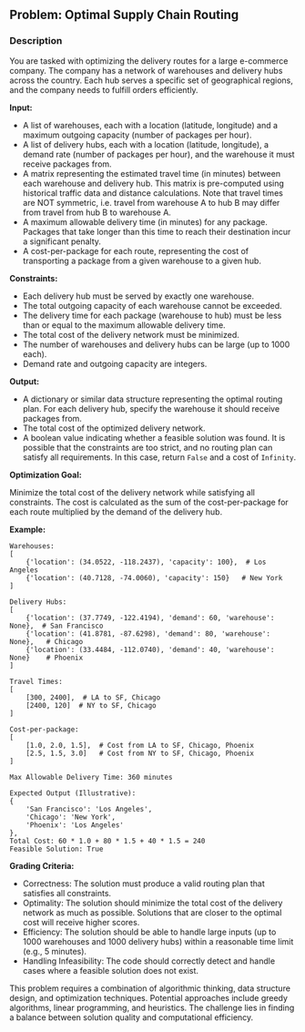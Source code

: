 ## Problem: Optimal Supply Chain Routing

### Description

You are tasked with optimizing the delivery routes for a large e-commerce company. The company has a network of warehouses and delivery hubs across the country. Each hub serves a specific set of geographical regions, and the company needs to fulfill orders efficiently.

**Input:**

*   A list of warehouses, each with a location (latitude, longitude) and a maximum outgoing capacity (number of packages per hour).
*   A list of delivery hubs, each with a location (latitude, longitude), a demand rate (number of packages per hour), and the warehouse it must receive packages from.
*   A matrix representing the estimated travel time (in minutes) between each warehouse and delivery hub. This matrix is pre-computed using historical traffic data and distance calculations. Note that travel times are NOT symmetric, i.e. travel from warehouse A to hub B may differ from travel from hub B to warehouse A.
*   A maximum allowable delivery time (in minutes) for any package. Packages that take longer than this time to reach their destination incur a significant penalty.
*   A cost-per-package for each route, representing the cost of transporting a package from a given warehouse to a given hub.

**Constraints:**

*   Each delivery hub must be served by exactly one warehouse.
*   The total outgoing capacity of each warehouse cannot be exceeded.
*   The delivery time for each package (warehouse to hub) must be less than or equal to the maximum allowable delivery time.
*   The total cost of the delivery network must be minimized.
*   The number of warehouses and delivery hubs can be large (up to 1000 each).
*   Demand rate and outgoing capacity are integers.

**Output:**

*   A dictionary or similar data structure representing the optimal routing plan. For each delivery hub, specify the warehouse it should receive packages from.
*   The total cost of the optimized delivery network.
*   A boolean value indicating whether a feasible solution was found. It is possible that the constraints are too strict, and no routing plan can satisfy all requirements. In this case, return `False` and a cost of `Infinity`.

**Optimization Goal:**

Minimize the total cost of the delivery network while satisfying all constraints. The cost is calculated as the sum of the cost-per-package for each route multiplied by the demand of the delivery hub.

**Example:**

```
Warehouses:
[
    {'location': (34.0522, -118.2437), 'capacity': 100},  # Los Angeles
    {'location': (40.7128, -74.0060), 'capacity': 150}   # New York
]

Delivery Hubs:
[
    {'location': (37.7749, -122.4194), 'demand': 60, 'warehouse': None},  # San Francisco
    {'location': (41.8781, -87.6298), 'demand': 80, 'warehouse': None},   # Chicago
    {'location': (33.4484, -112.0740), 'demand': 40, 'warehouse': None}    # Phoenix
]

Travel Times:
[
    [300, 2400],  # LA to SF, Chicago
    [2400, 120]  # NY to SF, Chicago
]

Cost-per-package:
[
    [1.0, 2.0, 1.5],  # Cost from LA to SF, Chicago, Phoenix
    [2.5, 1.5, 3.0]   # Cost from NY to SF, Chicago, Phoenix
]

Max Allowable Delivery Time: 360 minutes

Expected Output (Illustrative):
{
    'San Francisco': 'Los Angeles',
    'Chicago': 'New York',
    'Phoenix': 'Los Angeles'
},
Total Cost: 60 * 1.0 + 80 * 1.5 + 40 * 1.5 = 240
Feasible Solution: True
```

**Grading Criteria:**

*   Correctness: The solution must produce a valid routing plan that satisfies all constraints.
*   Optimality: The solution should minimize the total cost of the delivery network as much as possible.  Solutions that are closer to the optimal cost will receive higher scores.
*   Efficiency: The solution should be able to handle large inputs (up to 1000 warehouses and 1000 delivery hubs) within a reasonable time limit (e.g., 5 minutes).
*   Handling Infeasibility: The code should correctly detect and handle cases where a feasible solution does not exist.

This problem requires a combination of algorithmic thinking, data structure design, and optimization techniques. Potential approaches include greedy algorithms, linear programming, and heuristics. The challenge lies in finding a balance between solution quality and computational efficiency.

